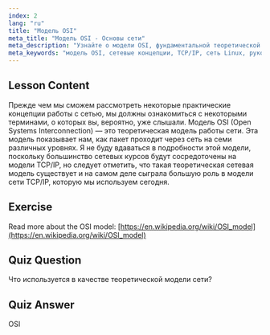 ```yaml
---
index: 2
lang: "ru"
title: "Модель OSI"
meta_title: "Модель OSI - Основы сети"
meta_description: "Узнайте о модели OSI, фундаментальной теоретической концепции работы с сетью. Поймите ее 7 уровней и отношение к TCP/IP. Важное руководство по работе с сетью Linux для начинающих."
meta_keywords: "модель OSI, сетевые концепции, TCP/IP, сеть Linux, руководство для начинающих, сетевые уровни, теоретическая модель"
---
```


## Lesson Content

Прежде чем мы сможем рассмотреть некоторые практические концепции работы с сетью, мы должны ознакомиться с некоторыми терминами, о которых вы, вероятно, уже слышали. Модель OSI (Open Systems Interconnection) — это теоретическая модель работы сети. Эта модель показывает нам, как пакет проходит через сеть на семи различных уровнях. Я не буду вдаваться в подробности этой модели, поскольку большинство сетевых курсов будут сосредоточены на модели TCP/IP, но следует отметить, что такая теоретическая сетевая модель существует и на самом деле сыграла большую роль в модели сети TCP/IP, которую мы используем сегодня.

## Exercise

Read more about the OSI model: [https://en.wikipedia.org/wiki/OSI_model](https://en.wikipedia.org/wiki/OSI_model)

## Quiz Question

Что используется в качестве теоретической модели сети?

## Quiz Answer

OSI
